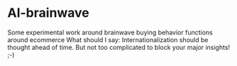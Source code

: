 # AI-brainwave
Some experimental work around brainwave buying behavior functions around ecommerce
What should I say: Internationalization should be thought ahead of time.
But not too complicated to block your major insights! ;-)
